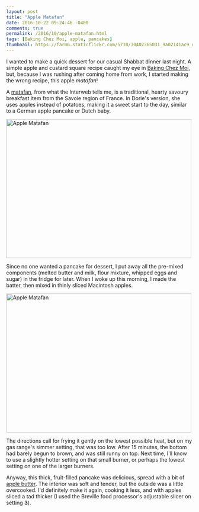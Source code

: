 ```yaml
---
layout: post
title: "Apple Matafan"
date: 2016-10-22 09:24:46 -0400
comments: true
permalink: /2016/10/apple-matafan.html
tags: [Baking Chez Moi, apple, pancakes]
thumbnail: https://farm6.staticflickr.com/5710/30402365031_9a02141ac9_q.jpg
---
```


I wanted to make a quick dessert for our casual Shabbat dinner
last night. A simple apple and custard square recipe caught my eye
in [Baking Chez Moi](/tag/baking-chez-moi/), but, because I was
rushing after coming home from work, I started making the wrong
recipe, this apple _matafan_!

A [matafan](https://fr.wikipedia.org/wiki/Matafan), from what the Interweb 
tells me, is a traditional, hearty savoury breakfast item from the Savoie
region of France. In Dorie's version, she uses apples instead of potatoes,
making it a sweet start to the day, similar to a German apple pancake or Dutch
baby.

<a data-flickr-embed="true"  href="https://www.flickr.com/photos/gnuf/30200195830/" title="Apple Matafan"><img src="https://c7.staticflickr.com/6/5757/30200195830_64e4bdb8d0.jpg" width="500" height="375" alt="Apple Matafan"></a><script async src="//embedr.flickr.com/assets/client-code.js" charset="utf-8"></script>

Since no one wanted a pancake for dessert, I put away all the pre-mixed
components (melted butter and milk, flour mixture, whipped eggs and
sugar) in the fridge for later. When I woke up this morning, I 
made the batter, then mixed in thinly sliced Macintosh apples.

<a data-flickr-embed="true"  href="https://www.flickr.com/photos/gnuf/30402365031/in/dateposted/" title="Apple Matafan"><img src="https://c8.staticflickr.com/6/5710/30402365031_9a02141ac9.jpg" width="500" height="375" alt="Apple Matafan"></a><script async src="//embedr.flickr.com/assets/client-code.js" charset="utf-8"></script>

The directions call for frying it gently on the lowest possible
heat, but on my gas range's simmer setting, that was too low. After
15 minutes, the bottom had barely begun to brown, and was still
runny on top. Next time, I'll know to use a slightly hotter setting
on that small burner, or perhaps the lowest setting on one of the
larger burners.

Anyway, this thick, fruit-filled pancake was delicious, spread with
a bit of [apple butter](/2016/10/sweet-and-chunky-apple-butter.html).
The interior was soft and tender, but the outside was a little
overcooked. I'd definitely make it again, cooking it less, and with
apples sliced a tad thicker (I used the Breville food processor's
adjustable slicer on setting **3**).
